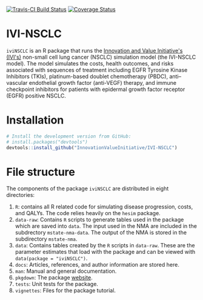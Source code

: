 [![Travis-CI Build Status](https://travis-ci.org/InnovationValueInitiative/IVI-NSCLC.svg?branch=master)](https://travis-ci.org/InnovationValueInitiative/IVI-NSCLC)
[![Coverage Status](https://codecov.io/gh/InnovationValueInitiative/IVI-NSCLC/branch/master/graph/badge.svg)](https://codecov.io/gh/InnovationValueInitiative/IVI-NSCLC)

# IVI-NSCLC
`iviNSCLC` is an R package that runs the [Innovation and Value Initiative's (IVI's)](http://www.thevalueinitiative.org/)  non-small cell lung cancer (NSCLC) simulation model (the IVI-NSCLC model). The model simulates the costs, health outcomes, and risks associated with sequences of treatment including EGFR Tyrosine Kinase Inhibitors (TKIs), platinum-based doublet chemotherapy (PBDC), anti–vascular endothelial growth factor (anti-VEGF) therapy, and immune checkpoint inhibitors for patients with epidermal growth factor receptor (EGFR) positive NSCLC. 

# Installation
```r
# Install the development version from GitHub:
# install.packages("devtools")
devtools::install_github("InnovationValueInitiative/IVI-NSCLC")
```
# File structure
The components of the package `iviNSCLC` are distributed in eight directories:
1. `R`: contains all R related code for simulating disease progression, costs, and QALYs. The code relies heavily on the `hesim` package.
2. `data-raw`: Contains `R` scripts to generate tables used in the package which are saved into `data`. The input used in the NMA are included in the subdrectory `mstate-nma-data`. The output of the NMA is stored in the subdirectory `mstate-nma`.
3. `data`: Contains tables created by the  `R` scripts in `data-raw`. These are the parameter estimates that load with the package and can be viewed with `data(package = "iviNSCLC")`. 
4. `docs`: Articles, references, and author information are stored here.
5. `man`: Manual and general documentation.
6. `pkgdown`: The package [website](https://innovationvalueinitiative.github.io/IVI-NSCLC/).
7. `tests`: Unit tests for the package. 
8. `vignettes`: Files for the package tutorial.
